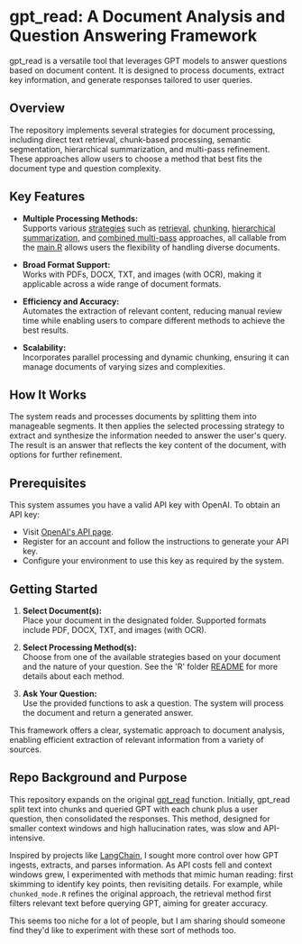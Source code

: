 # gpt_read: A Document Analysis and Question Answering Framework

gpt_read is a versatile tool that leverages GPT models to answer questions based on document content. It is designed to process documents, extract key information, and generate responses tailored to user queries.

## Overview

The repository implements several strategies for document processing, including direct text retrieval, chunk-based processing, semantic segmentation, hierarchical summarization, and multi-pass refinement. These approaches allow users to choose a method that best fits the document type and question complexity.

## Key Features

- **Multiple Processing Methods:**  
  Supports various [strategies](https://github.com/elkronos/gpt_read/blob/main/R/README.md) such as [retrieval](https://github.com/elkronos/gpt_read/blob/main/R/retrieval_mode.R), [chunking](https://github.com/elkronos/gpt_read/blob/main/R/chunked_mode.R), [hierarchical summarization](https://github.com/elkronos/gpt_read/blob/main/R/hierarchical_mode.R), and [combined multi-pass](https://github.com/elkronos/gpt_read/blob/main/R/multi_pass_mode.R) approaches, all callable from the [main.R](https://github.com/elkronos/gpt_read/blob/main/R/main.R) allows users the flexibility of handling diverse documents.

- **Broad Format Support:**  
  Works with PDFs, DOCX, TXT, and images (with OCR), making it applicable across a wide range of document formats.

- **Efficiency and Accuracy:**  
  Automates the extraction of relevant content, reducing manual review time while enabling users to compare different methods to achieve the best results.

- **Scalability:**  
  Incorporates parallel processing and dynamic chunking, ensuring it can manage documents of varying sizes and complexities.

## How It Works

The system reads and processes documents by splitting them into manageable segments. It then applies the selected processing strategy to extract and synthesize the information needed to answer the user's query. The result is an answer that reflects the key content of the document, with options for further refinement.

## Prerequisites

This system assumes you have a valid API key with OpenAI. To obtain an API key:
- Visit [OpenAI's API page](https://openai.com/api/).
- Register for an account and follow the instructions to generate your API key.
- Configure your environment to use this key as required by the system.

## Getting Started

1. **Select Document(s):**  
   Place your document in the designated folder. Supported formats include PDF, DOCX, TXT, and images (with OCR).

2. **Select Processing Method(s):**  
   Choose from one of the available strategies based on your document and the nature of your question. See the 'R' folder [README](https://github.com/elkronos/gpt_read/blob/main/R/README.md) for more details about each method.

3. **Ask Your Question:**  
   Use the provided functions to ask a question. The system will process the document and return a generated answer.

This framework offers a clear, systematic approach to document analysis, enabling efficient extraction of relevant information from a variety of sources.

## Repo Background and Purpose

This repository expands on the original [gpt_read](https://github.com/elkronos/openai_api/blob/main/assistants/gpt_read.R) function. Initially, gpt_read split text into chunks and queried GPT with each chunk plus a user question, then consolidated the responses. This method, designed for smaller context windows and high hallucination rates, was slow and API-intensive.

Inspired by projects like [LangChain](https://www.langchain.com/), I sought more control over how GPT ingests, extracts, and parses information. As API costs fell and context windows grew, I experimented with methods that mimic human reading: first skimming to identify key points, then revisiting details. For example, while `chunked_mode.R` refines the original approach, the retrieval method first filters relevant text before querying GPT, aiming for greater accuracy.

This seems too niche for a lot of people, but I am sharing should someone find they'd like to experiment with these sort of methods too.
